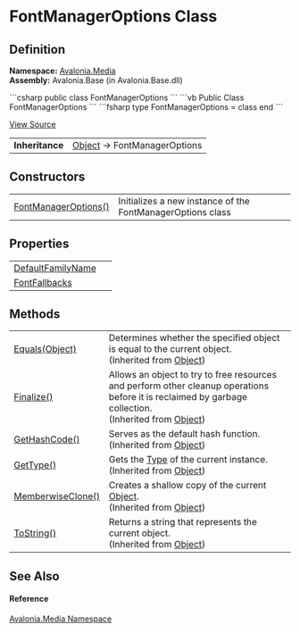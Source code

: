 # FontManagerOptions Class




## Definition
**Namespace:** <a href="N_Avalonia_Media">Avalonia.Media</a>  
**Assembly:** Avalonia.Base (in Avalonia.Base.dll)

<Tabs groupId="api-code-preview">
<TabItem value="csharp" label="C#">
```csharp
public class FontManagerOptions
```
</TabItem>
<TabItem value="vb" label="VB">
```vb
Public Class FontManagerOptions
```
</TabItem>
<TabItem value="fsharp" label="F#">
```fsharp
type FontManagerOptions = class end
```
</TabItem>
</Tabs>



<a href="https://github.com/AvaloniaUI/Avalonia/tree/master/src/Avalonia.Base/Media/FontManagerOptions.cs" title="View the source code">View Source</a>

<table>
<tr><td><strong>Inheritance</strong></td><td><a href="https://learn.microsoft.com/dotnet/api/system.object" target="_blank" rel="noopener noreferrer">Object</a>  →  FontManagerOptions</td></tr>
</table>



## Constructors
<table>
<tr>
<td><a href="M_Avalonia_Media_FontManagerOptions__ctor">FontManagerOptions()</a></td>
<td>Initializes a new instance of the FontManagerOptions class</td>
</tr>
</table>

## Properties
<table>
<tr>
<td><a href="P_Avalonia_Media_FontManagerOptions_DefaultFamilyName">DefaultFamilyName</a></td>
<td> </td>
</tr>
<tr>
<td><a href="P_Avalonia_Media_FontManagerOptions_FontFallbacks">FontFallbacks</a></td>
<td> </td>
</tr>
</table>

## Methods
<table>
<tr>
<td><a href="https://learn.microsoft.com/dotnet/api/system.object.equals#system-object-equals(system-object)" target="_blank" rel="noopener noreferrer">Equals(Object)</a></td>
<td>Determines whether the specified object is equal to the current object.<br />(Inherited from <a href="https://learn.microsoft.com/dotnet/api/system.object" target="_blank" rel="noopener noreferrer">Object</a>)</td>
</tr>
<tr>
<td><a href="https://learn.microsoft.com/dotnet/api/system.object.finalize" target="_blank" rel="noopener noreferrer">Finalize()</a></td>
<td>Allows an object to try to free resources and perform other cleanup operations before it is reclaimed by garbage collection.<br />(Inherited from <a href="https://learn.microsoft.com/dotnet/api/system.object" target="_blank" rel="noopener noreferrer">Object</a>)</td>
</tr>
<tr>
<td><a href="https://learn.microsoft.com/dotnet/api/system.object.gethashcode" target="_blank" rel="noopener noreferrer">GetHashCode()</a></td>
<td>Serves as the default hash function.<br />(Inherited from <a href="https://learn.microsoft.com/dotnet/api/system.object" target="_blank" rel="noopener noreferrer">Object</a>)</td>
</tr>
<tr>
<td><a href="https://learn.microsoft.com/dotnet/api/system.object.gettype" target="_blank" rel="noopener noreferrer">GetType()</a></td>
<td>Gets the <a href="https://learn.microsoft.com/dotnet/api/system.type" target="_blank" rel="noopener noreferrer">Type</a> of the current instance.<br />(Inherited from <a href="https://learn.microsoft.com/dotnet/api/system.object" target="_blank" rel="noopener noreferrer">Object</a>)</td>
</tr>
<tr>
<td><a href="https://learn.microsoft.com/dotnet/api/system.object.memberwiseclone" target="_blank" rel="noopener noreferrer">MemberwiseClone()</a></td>
<td>Creates a shallow copy of the current <a href="https://learn.microsoft.com/dotnet/api/system.object" target="_blank" rel="noopener noreferrer">Object</a>.<br />(Inherited from <a href="https://learn.microsoft.com/dotnet/api/system.object" target="_blank" rel="noopener noreferrer">Object</a>)</td>
</tr>
<tr>
<td><a href="https://learn.microsoft.com/dotnet/api/system.object.tostring" target="_blank" rel="noopener noreferrer">ToString()</a></td>
<td>Returns a string that represents the current object.<br />(Inherited from <a href="https://learn.microsoft.com/dotnet/api/system.object" target="_blank" rel="noopener noreferrer">Object</a>)</td>
</tr>
</table>

## See Also


#### Reference
<a href="N_Avalonia_Media">Avalonia.Media Namespace</a>  

